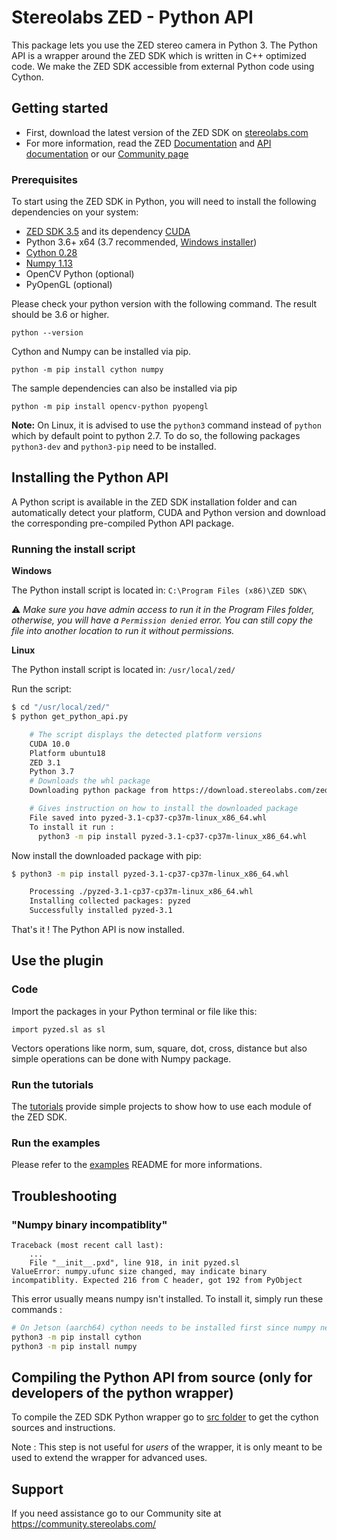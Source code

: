 # Stereolabs ZED - Python API

This package lets you use the ZED stereo camera in Python 3. The Python API is a wrapper around the ZED SDK which is written in C++ optimized code. We make the ZED SDK accessible from external Python code using Cython.

## Getting started

- First, download the latest version of the ZED SDK on [stereolabs.com](https://www.stereolabs.com/developers)
- For more information, read the ZED [Documentation](https://www.stereolabs.com/docs/app-development/python/install/) and [API documentation](https://www.stereolabs.com/docs/api/python/) or our [Community page](https://community.stereolabs.com)

### Prerequisites

To start using the ZED SDK in Python, you will need to install the following dependencies on your system:  

- [ZED SDK 3.5](https://www.stereolabs.com/developers/) and its dependency [CUDA](https://developer.nvidia.com/cuda-downloads)
- Python 3.6+ x64  (3.7 recommended, [Windows installer](https://www.python.org/ftp/python/3.7.6/python-3.7.6-amd64.exe))
- [Cython 0.28](http://cython.org/#download)
- [Numpy 1.13](https://www.scipy.org/scipylib/download.html)
- OpenCV Python (optional)
- PyOpenGL (optional)

Please check your python version with the following command. The result should be 3.6 or higher.

```
python --version
```

Cython and Numpy can be installed via pip.
```
python -m pip install cython numpy
```

The sample dependencies can also be installed via pip
```
python -m pip install opencv-python pyopengl
```

**Note:** On Linux, it is advised to use the `python3` command instead of `python` which by default point to python 2.7. To do so, the following packages `python3-dev` and `python3-pip` need to be installed.

## Installing the Python API

A Python script is available in the ZED SDK installation folder and can automatically detect your platform, CUDA and Python version and download the corresponding pre-compiled Python API package.

### Running the install script

**Windows**

The Python install script is located in: `C:\Program Files (x86)\ZED SDK\`

:warning: *Make sure you have admin access to run it in the Program Files folder, otherwise, you will have a `Permission denied` error. You can still copy the file into another location to run it without permissions.*

**Linux**

The Python install script is located in: `/usr/local/zed/`


Run the script:

```bash
$ cd "/usr/local/zed/"
$ python get_python_api.py

    # The script displays the detected platform versions
    CUDA 10.0
    Platform ubuntu18
    ZED 3.1
    Python 3.7
    # Downloads the whl package
    Downloading python package from https://download.stereolabs.com/zedsdk/3.1/ubuntu18/cu100/py37 ...

    # Gives instruction on how to install the downloaded package
    File saved into pyzed-3.1-cp37-cp37m-linux_x86_64.whl
    To install it run :
      python3 -m pip install pyzed-3.1-cp37-cp37m-linux_x86_64.whl
```

Now install the downloaded package with pip:

```bash
$ python3 -m pip install pyzed-3.1-cp37-cp37m-linux_x86_64.whl

    Processing ./pyzed-3.1-cp37-cp37m-linux_x86_64.whl
    Installing collected packages: pyzed
    Successfully installed pyzed-3.1
```

That's it ! The Python API is now installed.

## Use the plugin

### Code

Import the packages in your Python terminal or file like this:
```
import pyzed.sl as sl
```

Vectors operations like norm, sum, square, dot, cross, distance but also simple operations can be done with
Numpy package.

### Run the tutorials

The [tutorials](https://github.com/stereolabs/zed-examples/tree/master/tutorials) provide simple projects to show how to use each module of the ZED SDK.

### Run the examples

Please refer to the [examples](https://github.com/stereolabs/zed-examples) README for more informations.


## Troubleshooting

###  "Numpy binary incompatiblity"

```
Traceback (most recent call last):
    ...
    File "__init__.pxd", line 918, in init pyzed.sl
ValueError: numpy.ufunc size changed, may indicate binary incompatiblity. Expected 216 from C header, got 192 from PyObject
```

This error usually means numpy isn't installed. To install it, simply run these commands : 

```bash
# On Jetson (aarch64) cython needs to be installed first since numpy needs to be compiled.
python3 -m pip install cython
python3 -m pip install numpy
```


## Compiling the Python API from source (only for developers of the python wrapper)

To compile the ZED SDK Python wrapper go to [src folder](./src) to get the cython sources and instructions.

Note : This step is not useful for *users* of the wrapper, it is only meant to be used to extend the wrapper for advanced uses.

## Support

If you need assistance go to our Community site at https://community.stereolabs.com/
